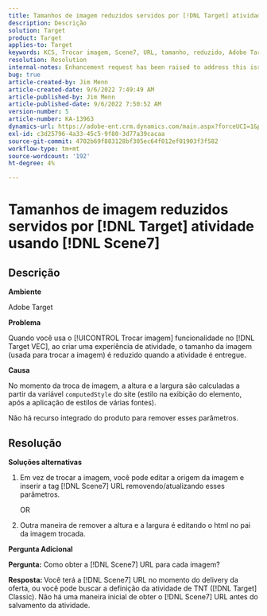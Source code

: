 ```yaml
---
title: Tamanhos de imagem reduzidos servidos por [!DNL Target] atividade usando o Scene7
description: Descrição
solution: Target
product: Target
applies-to: Target
keywords: KCS, Trocar imagem, Scene7, URL, tamanho, reduzido, Adobe Target
resolution: Resolution
internal-notes: Enhancement request has been raised to address this issue permanentaly
bug: true
article-created-by: Jim Menn
article-created-date: 9/6/2022 7:49:49 AM
article-published-by: Jim Menn
article-published-date: 9/6/2022 7:50:52 AM
version-number: 5
article-number: KA-13963
dynamics-url: https://adobe-ent.crm.dynamics.com/main.aspx?forceUCI=1&pagetype=entityrecord&etn=knowledgearticle&id=f88b677b-b82d-ed11-9db1-0022480866ad
exl-id: c3d25796-4a33-45c5-9f80-3d77a39cacaa
source-git-commit: 4702b69f883128bf305ec64f012ef01903f3f582
workflow-type: tm+mt
source-wordcount: '192'
ht-degree: 4%

---
```


# Tamanhos de imagem reduzidos servidos por [!DNL Target] atividade usando [!DNL Scene7]

## Descrição

<b>Ambiente</b>

Adobe Target

<b>Problema</b>

Quando você usa o [!UICONTROL Trocar imagem] funcionalidade no [!DNL Target VEC], ao criar uma experiência de atividade, o tamanho da imagem (usada para trocar a imagem) é reduzido quando a atividade é entregue.

<b>Causa</b>

No momento da troca de imagem, a altura e a largura são calculadas a partir da variável `computedStyle` do site (estilo na exibição do elemento, após a aplicação de estilos de várias fontes).

Não há recurso integrado do produto para remover esses parâmetros.

## Resolução

<b>Soluções alternativas</b>

1. Em vez de trocar a imagem, você pode editar a origem da imagem e inserir a tag [!DNL Scene7] URL removendo/atualizando esses parâmetros.

   OR

1. Outra maneira de remover a altura e a largura é editando o html no pai da imagem trocada.

<b>Pergunta Adicional</b>

<b>Pergunta:</b> Como obter a [!DNL Scene7] URL para cada imagem? 

<b>Resposta: </b>Você terá a [!DNL Scene7] URL no momento do delivery da oferta, ou você pode buscar a definição da atividade de TNT ([!DNL Target] Classic). Não há uma maneira inicial de obter o [!DNL Scene7] URL antes do salvamento da atividade.
